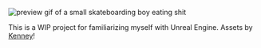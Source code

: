 ![preview gif of a small skateboarding boy eating shit](preview.gif)

This is a WIP project for familiarizing myself with Unreal Engine. Assets by [Kenney](https://kenney.nl/)!
